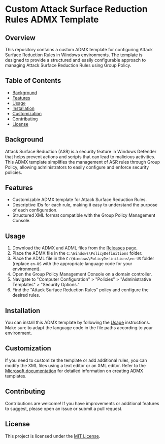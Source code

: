 # Custom Attack Surface Reduction Rules ADMX Template

## Overview

This repository contains a custom ADMX template for configuring Attack Surface Reduction Rules in Windows environments. The template is designed to provide a structured and easily configurable approach to managing Attack Surface Reduction Rules using Group Policy.

## Table of Contents

- [Background](#background)
- [Features](#features)
- [Usage](#usage)
- [Installation](#installation)
- [Customization](#customization)
- [Contributing](#contributing)
- [License](#license)

## Background

Attack Surface Reduction (ASR) is a security feature in Windows Defender that helps prevent actions and scripts that can lead to malicious activities. This ADMX template simplifies the management of ASR rules through Group Policy, allowing administrators to easily configure and enforce security policies.

## Features

- Customizable ADMX template for Attack Surface Reduction Rules.
- Descriptive IDs for each rule, making it easy to understand the purpose of each configuration.
- Structured XML format compatible with the Group Policy Management Console.

## Usage

1. Download the ADMX and ADML files from the [Releases](https://github.com/IntelStream/ASR-ADMX/) page.
2. Place the ADMX file in the `C:\Windows\PolicyDefinitions` folder.
3. Place the ADML file in the `C:\Windows\PolicyDefinitions\en-US` folder (replace `en-US` with the appropriate language code for your environment).
4. Open the Group Policy Management Console on a domain controller.
5. Navigate to "Computer Configuration" > "Policies" > "Administrative Templates" > "Security Options."
6. Find the "Attack Surface Reduction Rules" policy and configure the desired rules.

## Installation

You can install this ADMX template by following the [Usage](#usage) instructions. Make sure to adapt the language code in the file paths according to your environment.

## Customization

If you need to customize the template or add additional rules, you can modify the XML files using a text editor or an XML editor. Refer to the [Microsoft documentation](https://docs.microsoft.com/en-us/troubleshoot/windows-client/group-policy/create-and-manage-adm-admx-files) for detailed information on creating ADMX templates.

## Contributing

Contributions are welcome! If you have improvements or additional features to suggest, please open an issue or submit a pull request.

## License

This project is licensed under the [MIT License](LICENSE).

